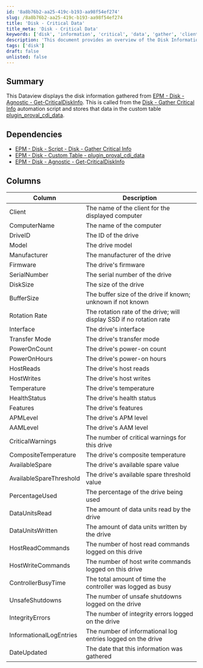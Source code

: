 ```yaml
---
id: '8a8b76b2-aa25-419c-b193-aa98f54ef274'
slug: /8a8b76b2-aa25-419c-b193-aa98f54ef274
title: 'Disk - Critical Data'
title_meta: 'Disk - Critical Data'
keywords: ['disk', 'information', 'critical', 'data', 'gather', 'client', 'computer', 'drive', 'manufacturer', 'health']
description: 'This document provides an overview of the Disk Information Display, which gathers critical disk data from the EPM - Disk - Agnostic - Get-CriticalDiskInfo script and stores it in a custom table. It includes details about the columns and dependencies involved in the process.'
tags: ['disk']
draft: false
unlisted: false
---
```


## Summary

This Dataview displays the disk information gathered from [EPM - Disk - Agnostic - Get-CriticalDiskInfo](<../../powershell/Get-CriticalDiskInfo.md>). This is called from the [Disk - Gather Critical Info](<../scripts/Disk - Gather Critical Info - Deprecated and replaced.md>) automation script and stores that data in the custom table [plugin_proval_cdi_data](<../tables/plugin_proval_cdi_data.md>).

## Dependencies

- [EPM - Disk - Script - Disk - Gather Critical Info](<../scripts/Disk - Gather Critical Info - Deprecated and replaced.md>)
- [EPM - Disk - Custom Table - plugin_proval_cdi_data](<../tables/plugin_proval_cdi_data.md>)
- [EPM - Disk - Agnostic - Get-CriticalDiskInfo](<../../powershell/Get-CriticalDiskInfo.md>)

## Columns

| Column                | Description                                                              |
|----------------------|--------------------------------------------------------------------------|
| Client               | The name of the client for the displayed computer                        |
| ComputerName         | The name of the computer                                                 |
| DriveID              | The ID of the drive                                                      |
| Model                | The drive model                                                         |
| Manufacturer         | The manufacturer of the drive                                           |
| Firmware             | The drive's firmware                                                    |
| SerialNumber         | The serial number of the drive                                          |
| DiskSize             | The size of the drive                                                   |
| BufferSize           | The buffer size of the drive if known; unknown if not known            |
| Rotation Rate        | The rotation rate of the drive; will display SSD if no rotation rate   |
| Interface            | The drive's interface                                                   |
| Transfer Mode        | The drive's transfer mode                                               |
| PowerOnCount         | The drive's power-on count                                              |
| PowerOnHours         | The drive's power-on hours                                              |
| HostReads            | The drive's host reads                                                  |
| HostWrites           | The drive's host writes                                                 |
| Temperature          | The drive's temperature                                                 |
| HealthStatus         | The drive's health status                                               |
| Features             | The drive's features                                                    |
| APMLevel             | The drive's APM level                                                  |
| AAMLevel             | The drive's AAM level                                                  |
| CriticalWarnings     | The number of critical warnings for this drive                          |
| CompositeTemperature  | The drive's composite temperature                                       |
| AvailableSpare       | The drive's available spare value                                       |
| AvailableSpareThreshold | The drive's available spare threshold value                             |
| PercentageUsed       | The percentage of the drive being used                                   |
| DataUnitsRead        | The amount of data units read by the drive                              |
| DataUnitsWritten     | The amount of data units written by the drive                           |
| HostReadCommands     | The number of host read commands logged on this drive                   |
| HostWriteCommands    | The number of host write commands logged on this drive                  |
| ControllerBusyTime   | The total amount of time the controller was logged as busy              |
| UnsafeShutdowns      | The number of unsafe shutdowns logged on the drive                      |
| IntegrityErrors      | The number of integrity errors logged on the drive                      |
| InformationalLogEntries | The number of informational log entries logged on the drive           |
| DateUpdated          | The date that this information was gathered                             |



